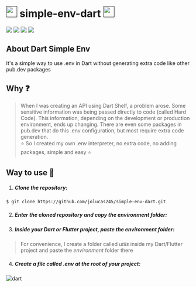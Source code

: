 # [<img src="https://user-images.githubusercontent.com/65248543/182521348-bab680a8-0af1-417b-8b55-42daf79062cd.png" width=30px height=30px/>]() simple-env-dart [<img src="https://user-images.githubusercontent.com/65248543/182522015-4b51e82d-fcb6-46c3-86ec-49b69981b038.png" width=30px height=30px/>]()

[<img src="https://img.shields.io/badge/LICENSE-MIT-green"/>](https://github.com/jolucas245/simple-env-dart/blob/main/LICENSE)
[<img src="https://img.shields.io/badge/Language-Dart-skyblue"/>](https://dart.dev)
[<img src="https://img.shields.io/badge/Code E.-VsCode-darkblue"/>](https://flutter.dev)
[<img src="https://img.shields.io/badge/OS-Arch Linux-cyan"/>](https://archlinux.org)

## About Dart Simple Env
It's a simple way to use .env in Dart without generating extra code like other pub.dev packages

## Why ❓
> When I was creating an API using Dart Shelf, a problem arose. Some sensitive information was being passed directly to code (called Hard Code). This information, depending on the development or production environment, ends up changing. There are even some packages in pub.dev that do this .env configuration, but most require extra code generation. <br>
> ⭐ So I created my own .env interpreter, no extra code, no adding packages, simple and easy ⭐

## Way to use 👣

1. ##### Clone the repository:<br>
```
$ git clone https://github.com/jolucas245/simple-env-dart.git
```

2. ##### Enter the cloned repository and copy the **environment** folder:<br>

3. ##### Inside your Dart or Flutter project, paste the environment folder:<br>
>For convenience, I create a folder called *utils* inside my Dart/Flutter project and paste the *environment* folder there

4. ##### Create a file called .env at the root of your project:<br>
![dart](https://user-images.githubusercontent.com/65248543/182527337-eee54a1f-4254-47d3-914c-8a8e39087499.png)
